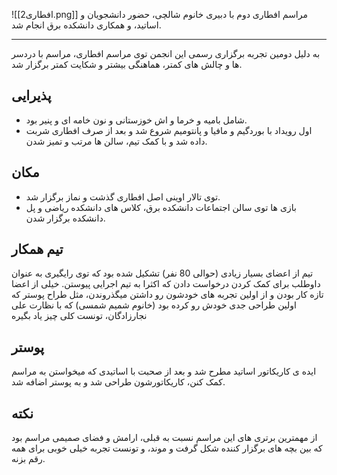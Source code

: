 ![[افطاری2.png]]
مراسم افطاری دوم با دبیری خانوم شالچی، حضور دانشجویان و اساتید، و همکاری دانشکده برق انجام شد.

---

به دلیل دومین تجربه برگزاری رسمی این انجمن توی مراسم افطاری، مراسم با دردسر ها و چالش های کمتر، هماهنگی بیشتر و شکایت کمتر برگزار شد.

## پذیرایی
* شامل بامیه و خرما و اش خوزستانی و نون خامه ای و پنیر بود.
* اول رویداد با بوردگیم و مافیا و پانتومیم شروع شد و بعد از صرف افطاری شربت داده شد و با کمک تیم، سالن ها مرتب و تمیز شدن.

## مکان
* توی تالار اوینی اصل افطاری گذشت و نماز برگزار شد.
* بازی ها توی سالن اجتماعات دانشکده برق، کلاس های دانشکده ریاضی و پل دانشکده برگزار شدن.

## تیم همکار
تیم از اعضای بسیار زیادی (حوالی 80 نفر) تشکیل شده بود که توی رایگیری به عنوان داوطلب برای کمک کردن درخواست دادن که اکثرا به تیم اجرایی پیوستن.
خیلی از اعضا تازه کار بودن و از اولین تجربه های خودشون رو داشتن میگذروندن، مثل طراح پوستر که اولین طراحی جدی خودش رو کرده بود (خانوم شمیم شمسی) که با نظارت علی نجارزادگان، تونست کلی چیز یاد بگیره

## پوستر
ایده ی کاریکاتور اساتید مطرح شد و بعد از صحبت با اساتیدی که میخواستن به مراسم کمک کنن، کاریکاتورشون طراحی شد و به پوستر اضافه شد.


## نکته
از مهمترین برتری های این مراسم نسبت به قبلی، ارامش و فضای صمیمی مراسم بود که بین بچه های برگزار کننده شکل گرفت و موند، و تونست تجربه خیلی خوبی برای همه رقم بزنه.